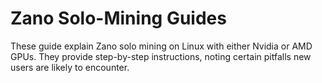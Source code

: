 # Zano Solo-Mining Guides

These guide explain Zano solo mining on Linux with either Nvidia or AMD GPUs. They provide step-by-step instructions, noting certain pitfalls new users are likely to encounter. 
